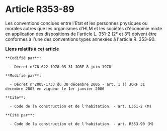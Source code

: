 # Article R353-89

Les conventions conclues entre l'Etat et les personnes physiques ou morales autres que les organismes d'HLM et les sociétés
d'économie mixte en application des dispositions de l'article L. 351-2 (2° et 3°) doivent être conformes à l'une des
conventions types annexées à l'article R. 353-90.

**Liens relatifs à cet article**

	**Codifié par**:

	  - Décret n°78-622 1978-05-31 JORF 8 juin 1978

	**Modifié par**:

	  - Décret n°2005-1733 du 30 décembre 2005 - art. 1 () JORF 31 décembre 2005 en vigueur le 1er janvier 2006

	**Cite**:

	  - Code de la construction et de l'habitation. - art. L351-2 (M)

	**Cité par**:

	  - Code de la construction et de l'habitation. - art. R353-90 (M)
